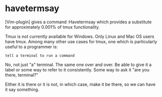 # havetermsay
[Vim-plugin] gives a command :Havetermsay which provides a substitute for approximately 0.001% of tmux functionality.

Tmux is not currently available for Windows.  Only Linux and Mac OS users have tmux.  Among many other use cases for tmux, one which is particularly useful to a programmer is:

    tell a terminal to run a command

No, not just "a" terminal.  The same one over and over.  Be able to give it a label or some way to refer to it consistently.  Some way to ask it "are you there, terminal?"

Either it is there or it is not, in which case, make it be there, so we can have it say something.



